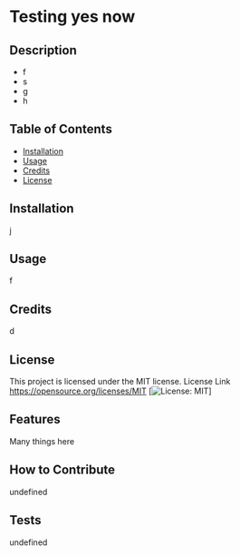 # Testing yes now

  ## Description
  * f
  * s
  * g
  * h
   
  ## Table of Contents
  - [Installation](#installation)
  - [Usage](#usage)
  - [Credits](#credits)
  - [License](#license)

  ## Installation
  j

  ## Usage
  f

  ## Credits
  d

  ## License
This project is licensed under the MIT license.
License Link
https://opensource.org/licenses/MIT
[![License: MIT](https://img.shields.io/badge/License-MIT-yellow.svg)]

  ## Features
Many things here

  ## How to Contribute
  undefined

  ## Tests
  undefined
